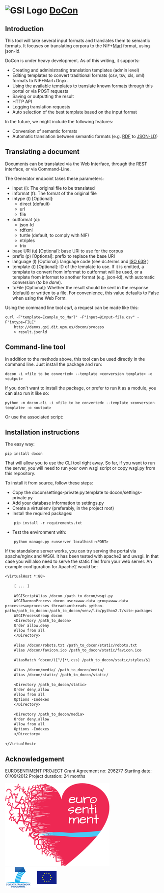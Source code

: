 ![GSI Logo](http://gsi.dit.upm.es/templates/jgsi/images/logo.png)
[DoCon](http://demos.gsi.dit.upm.es/docon) 
==================================

Introduction
---------------------
This tool will take several input formats and translates them to semantic formats. It focuses on translating corpora to the NIF+[Marl](http://gsi.dit.upm.es/ontologies/marl) format, using json-ld.

DoCon is under heavy development. As of this writing, it supports:

* Creating and administrating translation templates (admin level)
* Editing templates to convert traditional formats (csv, tsv, xls, xml) formats to NIF+Marl+Onyx.
* Using the available templates to translate known formats through this portal or via POST requests
* Saving or outputting the result
* HTTP API
* Logging translation requests
* Auto selection of the best template based on the input format

In the future, we might include the following features:
* Conversion of semantic formats
* Automatic translation between semantic formats (e.g. [RDF](http://www.w3.org/RDF/) to [JSON-LD](http://json-ld.org/))

Translating a document
----------------------
Documents can be translated via the Web Interface, through the REST interface, or via Command-Line.

The Generator endpoint takes these parameters:

 * input (i): The original file to be translated
 * informat (f): The format of the original file
 * intype (t) [Optional]:
    * direct (default)
    * url
    * file
 * outformat (o):
    * json-ld
    * rdfxml
    * turtle (default, to comply with NIF)
    * ntriples
    * trix
 * base URI (u) [Optional]: base URI to use for the corpus
 * prefix (p) [Optional]: prefix to replace the base URI
 * language (l) [Optional]: language code (see dc:terms and [ISO 639](http://en.wikipedia.org/wiki/List_of_ISO_639-1_codes) )
 * template (t) [Optional]: ID of the template to use. If it is omitted, a template to convert from informat to outformat will be used, or a template from informat to another format (e.g. json-ld), with automatic conversion (*to be done*).
 * toFile [Optional]: Whether the result should be sent in the response (default) or written to a file. For convenience, this value defaults to False when using the Web Form.

Using the command line tool *curl*, a request can be made like this:

    curl -F"template=Example_to_Marl" -F"input=@input-file.csv" -F"intype=FILE"
        http://demos.gsi.dit.upm.es/docon/process
        > result.jsonld

Command-line tool
-----------------
In addition to the methods above, this tool can be used directly in the command line.
Just install the package and run:

    docon -i <file to be converted> --template <conversion template> -o <output>

If you don't want to install the package, or prefer to run it as a module, you can also run it like so:

    python -m docon.cli -i <file to be converted> --template <conversion template> -o <output>

Or use the associated script:


Installation instructions
------------------------------
The easy way:

    pip install docon

That will allow you to use the CLI tool right away.
So far, if you want to run the server, you will need to run your own wsgi script or copy wsgi.py from this repository.

To install it from source, follow these steps:

* Copy the docon/settings-private.py.template to docon/settings-private.py
* Add your database information to settings.py
* Create a virtualenv (preferably, in the project root)
* Install the required packages:
```
    pip install -r requirements.txt
```
* Test the environment with:
```
    python manage.py runserver localhost:<PORT>
```

If the standalone server works, you can try serving the portal via apache/nginx and WSGI. It has been tested with apache2 and uwsgi. In that case you will also need to serve the static files from your web server. An example configuration for Apache2 would be:

```
<VirtualHost *:80>

    [ ... ]

    WSGIScriptAlias /docon /path_to_docon/wsgi.py
    WSGIDaemonProcess docon user=www-data group=www-data processes=nprocesses threads=nthreads python-path=/path_to_docon:/path_to_docon/venv/lib/python2.7/site-packages
    WSGIProcessGroup docon
    <Directory /path_to_docon>
    Order allow,deny
    Allow from all
    </Directory>

    Alias /docon/robots.txt /path_to_docon/static/robots.txt
    Alias /docon/favicon.ico /path_to_docon/static/favicon.ico

    AliasMatch ^docon/([^/]*\.css) /path_to_docon/static/styles/$1

    Alias /docon/media/ /path_to_docon/media/
    Alias /docon/static/ /path_to_docon/static/

    <Directory /path_to_docon/static>
    Order deny,allow
    Allow from all
    Options -Indexes
    </Directory>

    <Directory /path_to_docon/media>
    Order deny,allow
    Allow from all
    Options -Indexes
    </Directory>

</VirtualHost>
```

Acknowledgement
---------------
EUROSENTIMENT PROJECT
Grant Agreement no: 296277
Starting date: 01/09/2012
Project duration: 24 months

![Eurosentiment Logo](logo_grande.png)
![FP7 logo](logo_fp7.gif)
